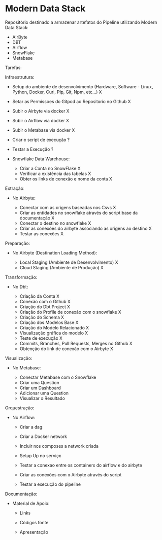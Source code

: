 # Modern Data Stack

Repositório destinado a armazenar artefatos do Pipeline utilizando Modern Data Stack:
- AirByte
- DBT
- Airflow
- SnowFlake
- Metabase

Tarefas:

Infraestrutura:

- Setup do ambiente de desenvolvimento (Hardware, Software - Linux, Python, Docker, Curl, Pip, Git, Npm, etc...) X

- Setar as Permissoes do Gitpod ao Repositorio no Github X

- Subir o Airbyte via docker X

- Subir o Airflow via docker X

- Subir o Metabase via docker X

- Criar o script de execução ?

- Testar a Execução ?

- Snowflake Data Warehouse:
    
    - Criar a Conta no SnowFlake X
    - Verificar a existência das tabelas X
    - Obter os links de conexão e nome da conta X


Extração:

- No Airbyte:

    - Conectar com as origens baseadas nos Csvs X
    - Criar as entidades no snowflake através do script base da documentação    X
    - Conectar o destino no snowflake X
    - Criar as conexões do airbyte associando as origens ao destino X
    - Testar as conexões X


Preparação:

- No Airbyte (Destination Loading Method):

    - Local Staging (Ambiente de Desenvolvimento) X
    - Cloud Staging (Ambiente de Produção) X


Transformação:

- No Dbt:

    - Criação da Conta  X
    - Conexão com o Github  X
    - Criação do Dbt Project  X
    - Criação do Profile de conexão com o snowflake X
    - Criação do Schema X
    - Criação dos Modelos Base X
    - Criação do Modelo Relacionado X
    - Visualização gráfica do modelo X 
    - Teste de execução X
    - Commits, Branches, Pull Requests, Merges no Github  X
    - Obtenção do link de conexão com o Airbyte  X


Visualização:

- No Metabase:

    - Conectar Metabase com o Snowflake 
    - Criar uma Question  
    - Criar um Dashboard 
    - Adicionar uma Question 
    - Visualizar o Resultado  


Orquestração:

- No Airflow:

    - Criar a dag  

    - Criar a Docker network

    - Incluir nos composes a network criada

    - Setup Up no serviço

    - Testar a conexao entre os containers do airflow e do airbyte

    - Criar as conexões com o Airbyte através do script  

    - Testar a execução do pipeline  


Documentação:

- Material de Apoio:

    - Links 

    - Códigos fonte

    - Apresentação
	
